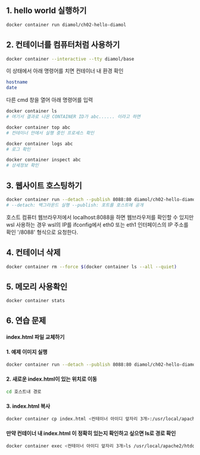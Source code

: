## 1. hello world 실행하기

```bash
docker container run diamol/ch02-hello-diamol
```
### 

## 2. 컨테이너를 컴퓨터처럼 사용하기
```bash
docker container --interactive --tty diamol/base
```
이 상태에서 아래 명령어를 치면 컨테이너 내 환경 확인
```bash
hostname
date
```
다른 cmd 창을 열어 아래 명령어를 입력
```bash
docker container ls
# 여기서 결과로 나온 CONTAINER ID가 abc...... 이라고 하면

docker container top abc
# 컨테이너 안에서 실행 중인 프로세스 확인

docker container logs abc
# 로그 확인

docker container inspect abc
# 상세정보 확인
```
### 

## 3. 웹사이트 호스팅하기
```bash
docker container run --detach --publish 8088:80 diamol/ch02-hello-diamol-web
# --detach: 백그라운드 실행 --publish: 포트를 호스트에 공개
```
호스트 컴퓨터 웹브라우저에서 localhost:8088을 하면 웹브라우저를 확인할 수 있지만 wsl 사용하는 경우 wsl의 IP를 ifconfig에서 eth0 또는 eth1 인터페이스의 IP 주소를 확인 '<wsl ip>/8088' 형식으로 요청한다.

## 4. 컨테이너 삭제
```bash
docker container rm --force $(docker container ls --all --quiet)
```
## 5. 메모리 사용확인
```bash
docker container stats
```

## 6. 연습 문제
#### index.html 파일 교체하기
#### 1. 예제 이미지 실행
```bash
docker container run --detach --publish 8088:80 diamol/ch02-hello-diamol-web

```
#### 2. 새로운 index.html이 있는 위치로 이동
```bash
cd 호스트내 경로
```

#### 3. index.html 복사
```bash
docker container cp index.html <컨테이너 아이디 앞자리 3개>:/usr/local/apache2/htdocs/index.html
```

#### 만약 컨테이너 내 index.html 이 정확히 있는지 확인하고 싶으면 ls로 경로 확인
```bash
docker container exec <컨테이너 아이디 앞자리 3개>ls /usr/local/apache2/htdocs
```

